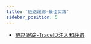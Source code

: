 ```yaml
---
title: '链路跟踪-最佳实践'
sidebar_position: 5
---
```


- [链路跟踪-TraceID注入和获取](/docs/微服务开发/服务链路跟踪/链路跟踪-最佳实践/链路跟踪-TraceID注入和获取)